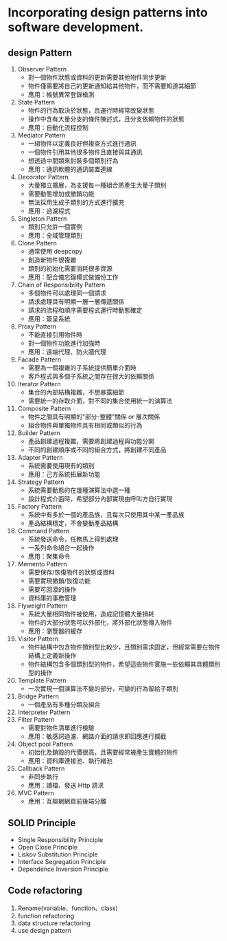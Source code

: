 # Incorporating design patterns into software development.

## design Pattern

1.  Observer Pattern
    - 對一個物件狀態或資料的更新需要其他物件同步更新
    - 物件僅需要將自己的更新通知給其他物件，而不需要知道其細節
    - 應用：帳號異常登錄檢測
2.  State Pattern
    - 物件的行為取決於狀態，且運行時經常改變狀態
    - 操作中含有大量分支的條件陳述式，且分支依賴物件的狀態
    - 應用：自動化流程控制
3.  Mediator Pattern
    - 一組物件以定義良好但複查方式進行通訊
    - 一個物件引用其他很多物件且直接與其通訊
    - 想透過中間類來封裝多個類別行為
    - 應用：通訊軟體的通訊裝置連線
4.  Decorator Pattern
    - 大量獨立擴展，為支援每一種組合將產生大量子類別
    - 需要動態增加或撤銷功能
    - 無法採用生成子類別的方式進行擴充
    - 應用：過濾程式
5.  Singleton Pattern
    - 類別只允許一個實例
    - 應用：全域管理類別
6.  Clone Pattern
    - 通常使用 deepcopy
    - 創造新物件很複雜
    - 類別的初始化需要消耗很多資源
    - 應用：配合備忘錄模式做備份工作
7.  Chain of Responsibility Pattern
    - 多個物件可以處理同一個請求
    - 請求處理具有明顯一層一層傳遞關係
    - 請求的流程和順序需要程式運行時動態確定
    - 應用：簽呈系統
8.  Proxy Pattern
    - 不能直接引用物件時
    - 對一個物件功能進行加強時
    - 應用：遠端代理、防火牆代理
9.  Facade Pattern
    - 需要為一個複雜的子系統提供簡單介面時
    - 客戶程式與多個子系統之間存在很大的依賴關係
10. Iterator Pattern
    - 集合的內部結構複雜，不想暴露細節
    - 需要統一的存取介面，對不同的集合使用統一的演算法
11. Composite Pattern
    - 物件之間具有明顯的"部分-整體"關係 or 層次關係
    - 組合物件與單獨物件具有相同或類似的行為
12. Builder Pattern
    - 產品創建過程複雜，需要將創建過程與功能分開
    - 不同的創建順序或不同的組合方式，將創建不同產品
13. Adapter Pattern
    - 系統需要使用現有的類別
    - 應用：己方系統拓展新功能
14. Strategy Pattern
    - 系統需要動態的在幾種演算法中選一種
    - 設計程式介面時，希望部分內部實現由呼叫方自行實現
15. Factory Pattern
    - 系統中有多於一個的產品族，且每次只使用其中某一產品族
    - 產品結構穩定，不會變動產品結構
16. Command Pattern
    - 系統發送命令，任務馬上得到處理
    - 一系列命令組合一起操作
    - 應用：聚集命令
17. Memento Pattern
    - 需要保存/恢復物件的狀態或資料
    - 需要實現撤銷/恢復功能
    - 需要可回滾的操作
    - 資料庫的事務管理
18. Flyweight Pattern
    - 系統大量相同物件被使用，造成記憶體大量損耗
    - 物件的大部分狀態可以外部化，將外部化狀態傳入物件
    - 應用：瀏覽器的緩存
19. Visitor Pattern
    - 物件結構中包含物件類別型比較少，且類別需求固定，但經常需要在物件結構上定義新操作
    - 物件結構包含多個類別型的物件，希望這些物件實施一些依賴其具體類別型的操作
20. Template Pattern
    - 一次實現一個演算法不變的部分，可變的行為留給子類別
21. Bridge Pattern
    - 一個產品有多種分類及組合
22. Interpreter Pattern
23. Filter Pattern
    - 需要對物件清單進行檢驗
    - 應用：敏感詞過濾、網路介面的請求即回應進行攔截
24. Object pool Pattern
    - 初始化及銷毀的代價很高，且需要經常被產生實體的物件
    - 應用：資料庫連接池、執行緒池
25. Callback Pattern
    - 非同步執行
    - 應用：讀檔、發送 Http 請求
26. MVC Pattern
    - 應用：互聯網網頁前後端分離

## SOLID Principle

- Single Responsibility Principle
- Open Close Principle
- Liskov Substitution Principle
- Interface Segregation Principle
- Dependence Inversion Principle

## Code refactoring

1. Rename(variable、function、class)
2. function refactoring
3. data structure refactoring
4. use design pattern
